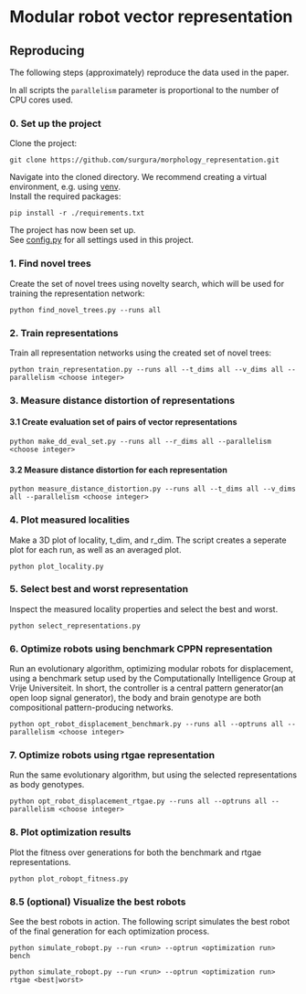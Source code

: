 # Modular robot vector representation

## Reproducing
The following steps (approximately) reproduce the data used in the paper.

In all scripts the `parallelism` parameter is proportional to the number of CPU cores used.

### 0. Set up the project
Clone the project:

```shell
git clone https://github.com/surgura/morphology_representation.git
```

Navigate into the cloned directory.
We recommend creating a virtual environment, e.g. using [venv](https://docs.python.org/3/library/venv.html).
\
Install the required packages:

```shell
pip install -r ./requirements.txt
```

The project has now been set up.
\
See [config.py](config.py) for all settings used in this project.

### 1. Find novel trees
Create the set of novel trees using novelty search, which will be used for training the representation network:

```shell
python find_novel_trees.py --runs all
```

### 2. Train representations
Train all representation networks using the created set of novel trees:

```shell
python train_representation.py --runs all --t_dims all --v_dims all --parallelism <choose integer>
```

### 3. Measure distance distortion of representations

#### 3.1 Create evaluation set of pairs of vector representations
```shell
python make_dd_eval_set.py --runs all --r_dims all --parallelism <choose integer>
```

#### 3.2 Measure distance distortion for each representation
```shell
python measure_distance_distortion.py --runs all --t_dims all --v_dims all --parallelism <choose integer>
```

### 4. Plot measured localities
Make a 3D plot of locality, t_dim, and r_dim. The script creates a seperate plot for each run, as well as an averaged plot.

```shell
python plot_locality.py
```

### 5. Select best and worst representation
Inspect the measured locality properties and select the best and worst.

```shell
python select_representations.py
```

### 6. Optimize robots using benchmark CPPN representation
Run an evolutionary algorithm, optimizing modular robots for displacement, using a benchmark setup used by the Computationally Intelligence Group at Vrije Universiteit. In short, the controller is a central pattern generator(an open loop signal generator), the body and brain genotype are both compositional pattern-producing networks.

```shell
python opt_robot_displacement_benchmark.py --runs all --optruns all --parallelism <choose integer>
```

### 7. Optimize robots using rtgae representation
Run the same evolutionary algorithm, but using the selected representations as body genotypes.

```shell
python opt_robot_displacement_rtgae.py --runs all --optruns all --parallelism <choose integer>
```

### 8. Plot optimization results
Plot the fitness over generations for both the benchmark and rtgae representations.

```shell
python plot_robopt_fitness.py
```

### 8.5 (optional) Visualize the best robots
See the best robots in action. The following script simulates the best robot of the final generation for each optimization process.

```shell
python simulate_robopt.py --run <run> --optrun <optimization run> bench
```

```shell
python simulate_robopt.py --run <run> --optrun <optimization run> rtgae <best|worst>
```

